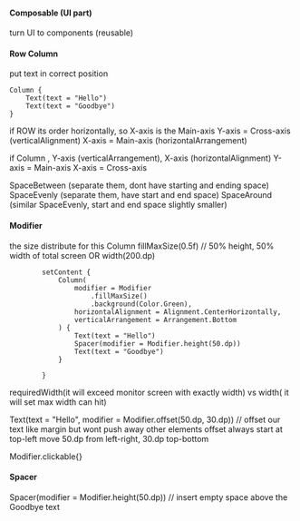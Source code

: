 #### 
#### Composable (UI part)
turn UI to components (reusable)

#### Row Column
put text in correct position
```
Column {
    Text(text = "Hello")
    Text(text = "Goodbye")
}
```
if ROW its order horizontally, so X-axis is the Main-axis
Y-axis = Cross-axis (verticalAlignment)
X-axis = Main-axis (horizontalArrangement)

if Column , Y-axis (verticalArrangement), X-axis (horizontalAlignment)
Y-axis = Main-axis
X-axis = Cross-axis

SpaceBetween (separate them, dont have starting and ending space)
SpaceEvenly (separate them, have start and end space)
SpaceAround (similar SpaceEvenly, start and end space slightly smaller)


#### Modifier
the size distribute for this Column
fillMaxSize(0.5f) // 50% height, 50% width of total screen
OR
width(200.dp)
```
        setContent {
            Column(
                modifier = Modifier
                    .fillMaxSize()
                    .background(Color.Green),
                horizontalAlignment = Alignment.CenterHorizontally,
                verticalArrangement = Arrangement.Bottom
            ) {
                Text(text = "Hello")
                Spacer(modifier = Modifier.height(50.dp))
                Text(text = "Goodbye")
            }

        }
```
requiredWidth(it will exceed monitor screen with exactly width) vs width( it will set max width can hit)

Text(text = "Hello", modifier = Modifier.offset(50.dp, 30.dp)) // offset our text like margin but wont push away other elements
offset always start at top-left  move 50.dp from left-right, 30.dp top-bottom

Modifier.clickable{}
#### Spacer
Spacer(modifier = Modifier.height(50.dp)) // insert empty space above the Goodbye text
